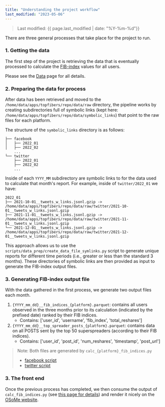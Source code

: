 ```yaml
---
title: "Understanding the project workflow"
last_modified: "2023-05-06"
---
```

> Last modified: {{ page.last_modified | date: "%Y-%m-%d"}}

There are three general processes that take place for the project to run.

### 1. Getting the data
The first step of the project is retrieving the data that is eventually processed to calculate the [FIB-index](../fib_index.md) values for all users.

Please see the [Data](../data.md) page for all details.

### 2. Preparing the data for process
After data has been retrieved and moved to the `/home/data/apps/topfibers/repo/data/raw` directory, the pipeline works by creating subdirectories full of symbolic links (kept here: `/home/data/apps/topfibers/repo/data/symbolic_links`) that point to the raw files for each platform.

The structure of the `symbolic_links` directory is as follows:
```
├── facebook
│   ├── 2022_01
│   ├── 2022_02
    ...
└── twitter
    ├── 2022_01
    ├── 2022_02
    ...
```
Inside of each `YYYY_MM` subdirectory are symbolic links to for the data used to calculate that month's report. For example, inside of `twitter/2022_01` we have:
```
2022_01
├── 2021-10-01__tweets_w_links.jsonl.gzip -> /home/data/apps/topfibers/repo/data/raw/twitter/2021-10-01__tweets_w_links.jsonl.gzip
├── 2021-11-01__tweets_w_links.jsonl.gzip -> /home/data/apps/topfibers/repo/data/raw/twitter/2021-11-01__tweets_w_links.jsonl.gzip
└── 2021-12-01__tweets_w_links.jsonl.gzip -> /home/data/apps/topfibers/repo/data/raw/twitter/2021-12-01__tweets_w_links.jsonl.gzip
```
This approach allows us to use the `scripts/data_prep/create_data_file_symlinks.py` script to generate unique reports for different time periods (i.e., greater or less than the standard 3 months).
These directories of symbolic links are then provided as input to generate the FIB-index output files.

### 3. Generating FIB-index output file
With the data gathered in the first process, we generate two output files each month.
1. `{YYYY_mm_dd}__fib_indices_{platform}.parquet`: contains all users observed in the three months prior to its calculation (indicated by the prefixed date) ranked by their FIB indices.
    - Contains: ['user_id', 'username', 'fib_index', 'total_reshares']
2. `{YYYY_mm_dd}__top_spreader_posts_{platform}.parquet`: contains data on all POSTS sent by the top 50 superspreaders (according to their FIB indices).
    - Contains: ['user_id', 'post_id', 'num_reshares', 'timestamp', 'post_url']

> Note: Both files are generated by `calc_{platform}_fib_indices.py`
>    - [facebook script](https://github.com/mr-devs/top-FIBers/blob/d94389ec79409eac1154acb1d778eb7c03a751fa/scripts/data_processing/calc_crowdtangle_fib_indices.py)
>    - [twitter script](https://github.com/mr-devs/top-FIBers/blob/d94389ec79409eac1154acb1d778eb7c03a751fa/scripts/data_processing/calc_twitter_fib_indices.py)


### 3. The front end
Once the previous process has completed, we then consume the output of `calc_fib_indices.py` (see [this page for details](./fib_script.md)) and render it nicely on the [OSoMe website](https://osome.iu.edu/).
